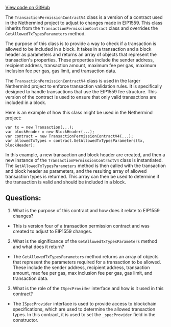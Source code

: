 [View code on GitHub](https://github.com/nethermindeth/nethermind/Nethermind.Consensus.AuRa/Contracts/TransactionPermissionContractV4.cs)

The `TransactionPermissionContractV4` class is a version of a contract used in the Nethermind project to adjust to changes made in EIP1559. This class inherits from the `TransactionPermissionContract` class and overrides the `GetAllowedTxTypesParameters` method. 

The purpose of this class is to provide a way to check if a transaction is allowed to be included in a block. It takes in a transaction and a block header as parameters and returns an array of objects that represent the transaction's properties. These properties include the sender address, recipient address, transaction amount, maximum fee per gas, maximum inclusion fee per gas, gas limit, and transaction data. 

The `TransactionPermissionContractV4` class is used in the larger Nethermind project to enforce transaction validation rules. It is specifically designed to handle transactions that use the EIP1559 fee structure. This version of the contract is used to ensure that only valid transactions are included in a block. 

Here is an example of how this class might be used in the Nethermind project:

```
var tx = new Transaction(...);
var blockHeader = new BlockHeader(...);
var contract = new TransactionPermissionContractV4(...);
var allowedTxTypes = contract.GetAllowedTxTypesParameters(tx, blockHeader);
```

In this example, a new transaction and block header are created, and then a new instance of the `TransactionPermissionContractV4` class is instantiated. The `GetAllowedTxTypesParameters` method is then called with the transaction and block header as parameters, and the resulting array of allowed transaction types is returned. This array can then be used to determine if the transaction is valid and should be included in a block.
## Questions: 
 1. What is the purpose of this contract and how does it relate to EIP1559 changes?
- This is version four of a transaction permission contract and was created to adjust to EIP1559 changes.

2. What is the significance of the `GetAllowedTxTypesParameters` method and what does it return?
- The `GetAllowedTxTypesParameters` method returns an array of objects that represent the parameters required for a transaction to be allowed. These include the sender address, recipient address, transaction amount, max fee per gas, max inclusion fee per gas, gas limit, and transaction data.

3. What is the role of the `ISpecProvider` interface and how is it used in this contract?
- The `ISpecProvider` interface is used to provide access to blockchain specifications, which are used to determine the allowed transaction types. In this contract, it is used to set the `_specProvider` field in the constructor.